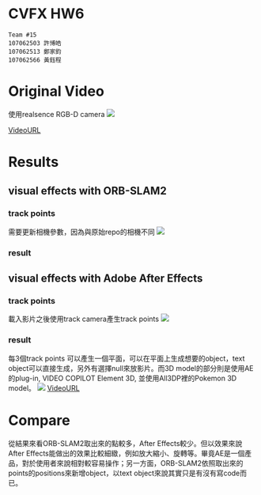 # CVFX HW6

```
Team #15
107062503 許博皓
107062513 鄭家鈞
107062566 黃鈺程
```

# Original Video
使用realsence RGB-D camera
![](https://i.imgur.com/bZwxGV5.png)

[VideoURL](https://drive.google.com/open?id=19mt-8dRRuxg5o_iATRKDyHof_RY6R5Sj)

# Results

## visual effects with ORB-SLAM2

### track points
需要更新相機參數，因為與原始repo的相機不同
![](https://i.imgur.com/mhSCIc6.png)

### result

## visual effects with Adobe After Effects
### track points
載入影片之後使用track camera產生track points
![](https://i.imgur.com/sKvtp7J.png)

### result
每3個track points 可以產生一個平面，可以在平面上生成想要的object，text object可以直接生成，另外有選擇null來放影片。而3D model的部分則是使用AE的plug-in, VIDEO COPILOT Element 3D, 並使用All3DP裡的Pokemon 3D model。
![](https://i.imgur.com/O1GlBmn.jpg)
[VideoURL](https://drive.google.com/open?id=1PCOtSMf9S2VvYhRYcMf3PMcs6NE5LhVq)

# Compare
從結果來看ORB-SLAM2取出來的點較多，After Effects較少。但以效果來說After Effects能做出的效果比較細緻，例如放大縮小、旋轉等。畢竟AE是一個產品，對於使用者來說相對較容易操作；另一方面，ORB-SLAM2依照取出來的points的positions來新增object，以text object來說其實只是有沒有寫code而已。
